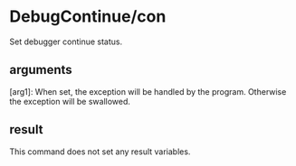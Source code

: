 # DebugContinue/con

Set debugger continue status.

## arguments

\[arg1\]: When set, the exception will be handled by the program. Otherwise the exception will be swallowed.

## result

This command does not set any result variables.
